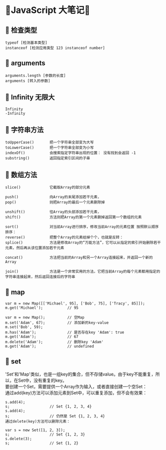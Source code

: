 # 🍓JavaScript 大笔记🍓


## 🔵 检查类型

    typeof [检测基本类型]
    instanceof [检测应用类型 123 instanceof number]

## 🔵 arguments

    arguments.length [参数的长度]
    arguments [转入的参数]
## 🔵 Infinity 无限大

    Infinity
    -Infinity

## 🔵 字符串方法

    toUpperCase()       把一个字符串全部变为大写
    toLowerCase()       把一个字符串全部变为小写
    indexOf()           会搜索指定字符串出现的位置： 没有找到会返回 -1 
    substring()         返回指定索引区间的子串

## 🔵 数组方法

    slice()             它截取Array的部分元素

    push()              向Array的末尾添加若干元素，
    pop()               则把Array的最后一个元素删除掉

    unshift()           往Array的头部添加若干元素，
    shift()             方法则把Array的第一个元素删掉返回第一个数组的元素

    sort()              对当前Array进行排序，修改当前Array的元素位置 按照默认顺序排序：
    reverse()           把整个Array的元素给掉个个，也就是反转：
    splice()            方法是修改Array的“万能方法”，它可以从指定的索引开始删除若干元素，然后再从该位置添加若干元素

    concat()            方法把当前的Array和另一个Array连接起来，并返回一个新的Array

    join()              方法是一个非常实用的方法，它把当前Array的每个元素都用指定的字符串连接起来，然后返回连接后的字符串

## 🔵 map

    var m = new Map([['Michael', 95], ['Bob', 75], ['Tracy', 85]]);
    m.get('Michael');           // 95

    var m = new Map();          // 空Map
    m.set('Adam', 67);          // 添加新的key-value
    m.set('Bob', 59);
    m.has('Adam');              // 是否存在key 'Adam': true
    m.get('Adam');              // 67
    m.delete('Adam');           // 删除key 'Adam'
    m.get('Adam');              // undefined

## 🔵 set

'Set'和'Map'类似，也是一组key的集合，但不存储value。由于key不能重复，所以，在Set中，没有重复的key。  
要创建一个Set，需要提供一个Array作为输入，或者直接创建一个空Set：  
通过add(key)方法可以添加元素到Set中，可以重复添加，但不会有效果：

    s.add(4);
    s;                  // Set {1, 2, 3, 4}
    s.add(4);
    s;                  // 仍然是 Set {1, 2, 3, 4}
    通过delete(key)方法可以删除元素：

    var s = new Set([1, 2, 3]);
    s;                  // Set {1, 2, 3}
    s.delete(3);
    s;                  // Set {1, 2}





    